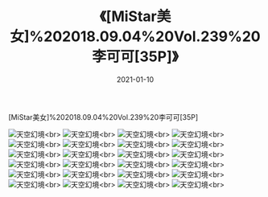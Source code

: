 ﻿---
layout: post
title: 《[MiStar美女]%202018.09.04%20Vol.239%20李可可[35P]》
date: 2021-01-10
img: http://photo.orgx.cf/性感/2021/[MiStar美女]%202018.09.04%20Vol.239%20李可可[35P]/000.jpg
tags: [美女,性感,泳衣]
---

[MiStar美女]%202018.09.04%20Vol.239%20李可可[35P]



![天空幻境](http://photo.orgx.cf/性感/2021/[MiStar美女]%202018.09.04%20Vol.239%20李可可[35P]/001.jpg''天空幻境'')<br>
![天空幻境](http://photo.orgx.cf/性感/2021/[MiStar美女]%202018.09.04%20Vol.239%20李可可[35P]/002.jpg''天空幻境'')<br>
![天空幻境](http://photo.orgx.cf/性感/2021/[MiStar美女]%202018.09.04%20Vol.239%20李可可[35P]/003.jpg''天空幻境'')<br>
![天空幻境](http://photo.orgx.cf/性感/2021/[MiStar美女]%202018.09.04%20Vol.239%20李可可[35P]/004.jpg''天空幻境'')<br>
![天空幻境](http://photo.orgx.cf/性感/2021/[MiStar美女]%202018.09.04%20Vol.239%20李可可[35P]/005.jpg''天空幻境'')<br>
![天空幻境](http://photo.orgx.cf/性感/2021/[MiStar美女]%202018.09.04%20Vol.239%20李可可[35P]/006.jpg''天空幻境'')<br>
![天空幻境](http://photo.orgx.cf/性感/2021/[MiStar美女]%202018.09.04%20Vol.239%20李可可[35P]/007.jpg''天空幻境'')<br>
![天空幻境](http://photo.orgx.cf/性感/2021/[MiStar美女]%202018.09.04%20Vol.239%20李可可[35P]/008.jpg''天空幻境'')<br>
![天空幻境](http://photo.orgx.cf/性感/2021/[MiStar美女]%202018.09.04%20Vol.239%20李可可[35P]/009.jpg''天空幻境'')<br>
![天空幻境](http://photo.orgx.cf/性感/2021/[MiStar美女]%202018.09.04%20Vol.239%20李可可[35P]/010.jpg''天空幻境'')<br>
![天空幻境](http://photo.orgx.cf/性感/2021/[MiStar美女]%202018.09.04%20Vol.239%20李可可[35P]/011.jpg''天空幻境'')<br>
![天空幻境](http://photo.orgx.cf/性感/2021/[MiStar美女]%202018.09.04%20Vol.239%20李可可[35P]/012.jpg''天空幻境'')<br>
![天空幻境](http://photo.orgx.cf/性感/2021/[MiStar美女]%202018.09.04%20Vol.239%20李可可[35P]/013.jpg''天空幻境'')<br>
![天空幻境](http://photo.orgx.cf/性感/2021/[MiStar美女]%202018.09.04%20Vol.239%20李可可[35P]/014.jpg''天空幻境'')<br>
![天空幻境](http://photo.orgx.cf/性感/2021/[MiStar美女]%202018.09.04%20Vol.239%20李可可[35P]/015.jpg''天空幻境'')<br>
![天空幻境](http://photo.orgx.cf/性感/2021/[MiStar美女]%202018.09.04%20Vol.239%20李可可[35P]/016.jpg''天空幻境'')<br>
![天空幻境](http://photo.orgx.cf/性感/2021/[MiStar美女]%202018.09.04%20Vol.239%20李可可[35P]/017.jpg''天空幻境'')<br>
![天空幻境](http://photo.orgx.cf/性感/2021/[MiStar美女]%202018.09.04%20Vol.239%20李可可[35P]/018.jpg''天空幻境'')<br>
![天空幻境](http://photo.orgx.cf/性感/2021/[MiStar美女]%202018.09.04%20Vol.239%20李可可[35P]/019.jpg''天空幻境'')<br>
![天空幻境](http://photo.orgx.cf/性感/2021/[MiStar美女]%202018.09.04%20Vol.239%20李可可[35P]/020.jpg''天空幻境'')<br>
![天空幻境](http://photo.orgx.cf/性感/2021/[MiStar美女]%202018.09.04%20Vol.239%20李可可[35P]/021.jpg''天空幻境'')<br>
![天空幻境](http://photo.orgx.cf/性感/2021/[MiStar美女]%202018.09.04%20Vol.239%20李可可[35P]/022.jpg''天空幻境'')<br>
![天空幻境](http://photo.orgx.cf/性感/2021/[MiStar美女]%202018.09.04%20Vol.239%20李可可[35P]/023.jpg''天空幻境'')<br>
![天空幻境](http://photo.orgx.cf/性感/2021/[MiStar美女]%202018.09.04%20Vol.239%20李可可[35P]/024.jpg''天空幻境'')<br>